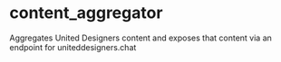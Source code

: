 # content_aggregator
Aggregates United Designers content and exposes that content via an endpoint for uniteddesigners.chat

